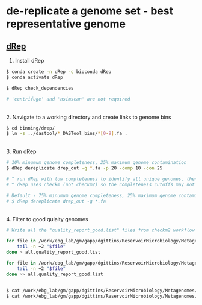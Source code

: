 # de-replicate a genome set - best representative genome

## [dRep](https://github.com/MrOlm/drep)

1. Install dRep

```bash
$ conda create -n dRep -c bioconda dRep
$ conda activate dRep

$ dRep check_dependencies

# 'centrifuge' and 'nsimscan' are not required
```

\
2. Navigate to a working directory and create links to genome bins

```bash
$ cd binning/drep/
$ ln -s ../dastool/*_DASTool_bins/*[0-9].fa .
```

\
3. Run dRep 

```bash
# 10% minumum genome completeness, 25% maximum genome contamination
$ dRep dereplicate drep_out -g *.fa -p 20 -comp 10 -con 25

# ^ run dRep with low completeness to identify all unique genomes, then filter by completeness and contamination to identify good quality bins.
# ^ dRep uses checkm (not checkm2) so the completeness cutoffs may not capture diversity of minimal-genomes CPR and DPANN

# Default - 75% minumum genome completeness, 25% maximum genome contamination
# $ dRep dereplicate drep_out -g *.fa
```


\
4. Filter to good qulaity genomes

```bash
# Write all the "quality_report_good.list" files from checkm2 workflow to a single file

for file in /work/ebg_lab/gm/gapp/dgittins/ReservoirMicrobiology/Metagenomes/*/binning/dastool/*_DASTool_bins/*_checkm2/quality_report_good.list; do
    tail -n +2 "$file"
done > all.quality_report_good.list

for file in /work/ebg_lab/gm/gapp/dgittins/ReservoirMicrobiology/Metagenomes/Vigneron2017/binning/metabat2/*_metabat.out/*_checkm2/quality_report_good.list; do
    tail -n +2 "$file"
done >> all.quality_report_good.list


$ cat /work/ebg_lab/gm/gapp/dgittins/ReservoirMicrobiology/Metagenomes/*/binning/dastool/*_DASTool_bins/*_checkm2/quality_report_good.list > all.quality_report_good.list
$ cat /work/ebg_lab/gm/gapp/dgittins/ReservoirMicrobiology/Metagenomes/Vigneron2017/binning/metabat2/*_metabat.out/*_checkm2/quality_report_good.list >> all.quality_report_good.list



